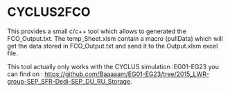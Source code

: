 # CYCLUS2FCO

This provides a small c/c++ tool which allows to generated the FCO_Output.txt. 
The temp_Sheet.xlsm contain a macro (pullData) which will get the data stored in FCO_Output.txt and send it to the Output.xlsm excel file.

This tool actually only works with the CYCLUS simulation :EG01-EG23 you can find on : https://github.com/Baaaaam/EG01-EG23/tree/2015_LWR-group-SEP_SFR-Dedi-SEP_DU_RU_Storage.
